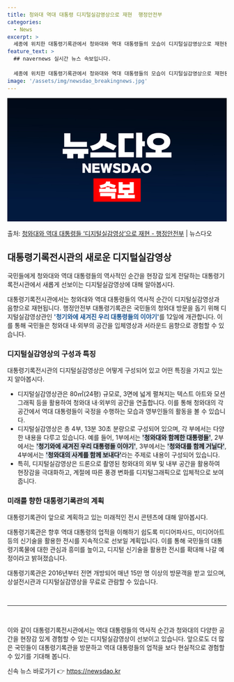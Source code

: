```yaml
---
title: 청와대 역대 대통령 디지털실감영상으로 재현  행정안전부
categories:
  - News
excerpt: >
  세종에 위치한 대통령기록관에서 청와대와 역대 대통령들의 모습이 디지털실감영상으로 재현된다. 행정안전부 대통령…
feature_text: >
  ## navernews 실시간 뉴스 속보입니다.

  세종에 위치한 대통령기록관에서 청와대와 역대 대통령들의 모습이 디지털실감영상으로 재현된다. 행정안전부 대통령…
image: '/assets/img/newsdao_breakingnews.jpg'
---
```


![뉴스다오 속보](/assets/img/newsdao_breakingnews.jpg)

<p>출처: <a href="https://newsdao.kr/2779" rel="dofollow">청와대와 역대 대통령들 ‘디지털실감영상’으로 재현 - 행정안전부</a> | 뉴스다오</p>

<h2 data-ke-size="size26">대통령기록전시관의 새로운 디지털실감영상</h2>
국민들에게 청와대와 역대 대통령들의 역사적인 순간을 현장감 있게 전달하는 대통령기록전시관에서 새롭게 선보이는 디지털실감영상에 대해 알아봅시다.

<p data-ke-size="size16">대통령기록전시관에서는 청와대와 역대 대통령들의 역사적 순간이 디지털실감영상과 음향으로 재현됩니다. 행정안전부 대통령기록관은 국민들의 청와대 방문을 돕기 위해 디지털실감영상관인 <b><span style="color: #1a5490;">'청기와에 새겨진 우리 대통령들의 이야기'</span></b>를 12일에 개관합니다. 이를 통해 국민들은 청와대 내·외부의 공간을 입체영상과 서라운드 음향으로 경험할 수 있습니다.</p>

<h3 data-ke-size="size22">디지털실감영상의 구성과 특징</h3>
대통령기록전시관의 디지털실감영상은 어떻게 구성되어 있고 어떤 특징을 가지고 있는지 알아봅시다.

<ul>
  <li>디지털실감영상관은 80㎡(24평) 규모로, 3면에 넓게 펼쳐지는 텍스트 아트와 모션그래픽 등을 활용하여 청와대 내·외부의 공간을 연출합니다. 이를 통해 청와대의 각 공간에서 역대 대통령들이 국정을 수행하는 모습과 영부인들의 활동을 볼 수 있습니다.</li>
  <li>디지털실감영상은 총 4부, 13분 30초 분량으로 구성되어 있으며, 각 부에서는 다양한 내용을 다루고 있습니다. 예를 들어, 1부에서는 <b><span style="background-color: #21538527;">'청와대와 함께한 대통령들'</span></b>, 2부에서는 <b><span style="background-color: #21538527;">'청기와에 새겨진 우리 대통령들 이야기'</span></b>, 3부에서는 <b><span style="background-color: #21538527;">'청와대를 함께 거닐다'</span></b>, 4부에서는 <b><span style="background-color: #21538527;">'청와대의 사계를 함께 보내다'</span></b>라는 주제로 내용이 구성되어 있습니다.</li>
  <li>특히, 디지털실감영상은 드론으로 촬영된 청와대의 외부 및 내부 공간을 활용하여 현장감을 극대화하고, 계절에 따른 풍경 변화를 디지털그래픽으로 입체적으로 보여줍니다.</li>
</ul>

<h3 data-ke-size="size22">미래를 향한 대통령기록관의 계획</h3>
대통령기록관이 앞으로 계획하고 있는 미래적인 전시 콘텐츠에 대해 알아봅시다.

<p data-ke-size="size16">대통령기록관은 향후 역대 대통령의 업적을 이해하기 쉽도록 미디어파사드, 미디어아트 등의 신기술을 활용한 전시를 지속적으로 선보일 계획입니다. 이를 통해 국민들의 대통령기록물에 대한 관심과 흥미를 높이고, 디지털 신기술을 활용한 전시를 확대해 나갈 예정이라고 밝혀졌습니다.</p>

<p data-ke-size="size16">대통령기록관은 2016년부터 전면 개방되어 매년 15만 명 이상의 방문객을 받고 있으며, 상설전시관과 디지털실감영상을 무료로 관람할 수 있습니다.</p>

<p data-ke-size="size16">&nbsp;</p>

<hr>

<p data-ke-size="size16">&nbsp;</p>

<p data-ke-size="size16">이와 같이 대통령기록전시관에서는 역대 대통령들의 역사적 순간과 청와대의 다양한 공간을 현장감 있게 경험할 수 있는 디지털실감영상이 선보이고 있습니다. 앞으로도 더 많은 국민들이 대통령기록관을 방문하고 역대 대통령들의 업적을 보다 현실적으로 경험할 수 있기를 기대해 봅니다.</p>
 

신속 뉴스 바로가기 👉 <a href="https://newsdao.kr" rel="dofollow">https://newsdao.kr</a>


